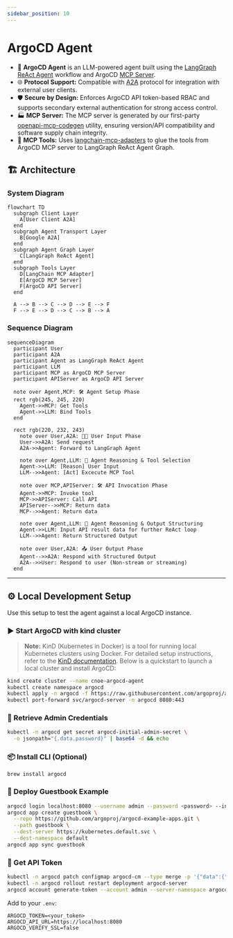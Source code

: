 ```yaml
---
sidebar_position: 10
---
```


# ArgoCD Agent

- 🤖 **ArgoCD Agent** is an LLM-powered agent built using the [LangGraph ReAct Agent](https://langchain-ai.github.io/langgraph/agents/agents/) workflow and ArgoCD [MCP Server](https://modelcontextprotocol.io/introduction).
- 🌐 **Protocol Support:** Compatible with [A2A](https://github.com/google/A2A) protocol for integration with external user clients.
- 🛡️ **Secure by Design:** Enforces ArgoCD API token-based RBAC and supports secondary external authentication for strong access control.
- 🏭 **MCP Server:** The MCP server is generated by our first-party [openapi-mcp-codegen](https://github.com/cnoe-io/openapi-mcp-codegen/tree/main) utility, ensuring version/API compatibility and software supply chain integrity.
- 🔌 **MCP Tools:** Uses [langchain-mcp-adapters](https://github.com/langchain-ai/langchain-mcp-adapters) to glue the tools from ArgoCD MCP server to LangGraph ReAct Agent Graph.

## 🏗️ Architecture

### System Diagram

```mermaid
flowchart TD
  subgraph Client Layer
    A[User Client A2A]
  end
  subgraph Agent Transport Layer
    B[Google A2A]
  end
  subgraph Agent Graph Layer
    C[LangGraph ReAct Agent]
  end
  subgraph Tools Layer
    D[LangChain MCP Adapter]
    E[ArgoCD MCP Server]
    F[ArgoCD API Server]
  end

  A --> B --> C --> D --> E --> F
  F --> E --> D --> C --> B --> A
```

### Sequence Diagram

```mermaid
sequenceDiagram
  participant User
  participant A2A
  participant Agent as LangGraph ReAct Agent
  participant LLM
  participant MCP as ArgoCD MCP Server
  participant APIServer as ArgoCD API Server

  note over Agent,MCP: 🛠️ Agent Setup Phase
  rect rgb(245, 245, 220)
    Agent->>MCP: Get Tools
    Agent->>LLM: Bind Tools
  end

  rect rgb(220, 232, 243)
    note over User,A2A: 🧑‍💻 User Input Phase
    User->>A2A: Send request
    A2A->>Agent: Forward to LangGraph Agent

    note over Agent,LLM: 🧠 Agent Reasoning & Tool Selection
    Agent->>LLM: [Reason] User Input
    LLM-->>Agent: [Act] Excecute MCP Tool

    note over MCP,APIServer: 🛠️ API Invocation Phase
    Agent->>MCP: Invoke tool
    MCP->>APIServer: Call API
    APIServer-->>MCP: Return data
    MCP-->>Agent: Return data

    note over Agent,LLM: 🧠 Agent Reasoning & Output Structuring
    Agent->>LLM: Input API result data for further ReAct loop
    LLM-->>Agent: Return Structured Output

    note over User,A2A: 📤 User Output Phase
    Agent-->>A2A: Respond with Structured Output
    A2A-->>User: Respond to user (Non-stream or streaming)
  end
```

---

## ⚙️ Local Development Setup

Use this setup to test the agent against a local ArgoCD instance.

### ▶️ Start ArgoCD with kind cluster

> **Note:** KinD (Kubernetes in Docker) is a tool for running local Kubernetes clusters using Docker.
For detailed setup instructions, refer to the [KinD documentation](https://kind.sigs.k8s.io/). Below is a quickstart to launch a local cluster and install ArgoCD:

```bash
kind create cluster --name cnoe-argocd-agent
kubectl create namespace argocd
kubectl apply -n argocd -f https://raw.githubusercontent.com/argoproj/argo-cd/stable/manifests/install.yaml
kubectl port-forward svc/argocd-server -n argocd 8080:443
```

### 🛂 Retrieve Admin Credentials

```bash
kubectl -n argocd get secret argocd-initial-admin-secret \
  -o jsonpath="{.data.password}" | base64 -d && echo
```

### 📦 Install CLI (Optional)

```bash
brew install argocd
```

### 🚀 Deploy Guestbook Example

```bash
argocd login localhost:8080 --username admin --password <password> --insecure
argocd app create guestbook \
  --repo https://github.com/argoproj/argocd-example-apps.git \
  --path guestbook \
  --dest-server https://kubernetes.default.svc \
  --dest-namespace default
argocd app sync guestbook
```

### 🔑 Get API Token

```bash
kubectl -n argocd patch configmap argocd-cm --type merge -p '{"data":{"accounts.admin":"login,apiKey"}}'
kubectl -n argocd rollout restart deployment argocd-server
argocd account generate-token --account admin --server-namespace argocd
```

Add to your `.env`:

```env
ARGOCD_TOKEN=<your_token>
ARGOCD_API_URL=https://localhost:8080
ARGOCD_VERIFY_SSL=false
```
